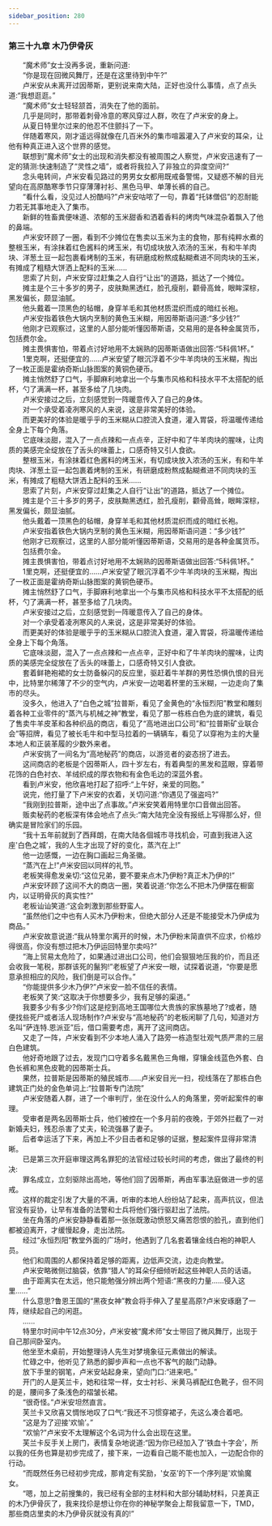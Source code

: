 ```yaml
---
sidebar_position: 280
---
```

### 第三十九章 木乃伊骨灰  


　　“魔术师”女士没再多说，重新问道:  
　　“你是现在回微风舞厅，还是在这里待到中午?”  
　　卢米安从未离开过因蒂斯，更别说来南大陆，正好也没什么事情，点了点头道:“我想逛逛。”  
　　“魔术师”女士轻轻颔首，消失在了他的面前。  
　　几乎是同时，那带着刺骨冷意的寒风穿过人群，吹在了卢米安的身上。  
　　从夏日特里尔过来的他忍不住颤抖了一下。  
　　伴随着寒风，刚才遥远得就像在几百米外的集市喧嚣灌入了卢米安的耳朵，让他有种真正进入这个世界的感觉。  
　　联想到“魔术师”女士的出现和消失都没有被周围之人察觉，卢米安迅速有了一定的猜测:快速制造了“灵性之墙”，或者将我拉入了非独立的异度空间?“  
　　念头电转间，卢米安看见路过的男男女女都用既戒备警惕，又疑惑不解的目光望向在高原酷寒季节只穿薄薄衬衫、黑色马甲、单薄长裤的自己。  
　　“看什么看，没见过人扮酷吗?”卢米安咕哝了一句，靠着“托钵僧侣”的忍耐能力若无其事地走入了集市。  
　　新鲜的牲畜粪便味道、浓郁的玉米甜香和洒着香料的烤肉气味混杂着飘入了他的鼻端。  
　　卢米安环顾了一圈，看到不少摊位在售卖以玉米为主的食物，那有纯粹水煮的整根玉米，有涂抹着红色酱料的烤玉米，有切成块放入浓汤的玉米，有和牛羊肉块、洋葱土豆一起包裹看烤制的玉米，有研磨成粉熬成黏糊煮进不同肉块的玉米，有摊成了粗糙大饼洒上配料的玉米......  
　　思索了片刻，卢米安穿过赶集之人自行“让出”的道路，抵达了一个摊位。  
　　摊主是个三十多岁的男子，皮肤黝黑透红，脸孔瘦削，颧骨高耸，眼眸深棕，黑发偏长，颇显油腻。  
　　他头戴着一顶黑色的毡帽，身穿羊毛和其他材质混织而成的暗红长袍。  
　　卢米安指着铁色大锅内烹制的黄色玉米糊，用因蒂斯语问道:“多少钱?”  
　　他刚才已观察过，这里的人部分能听懂因蒂斯语，交易用的是各种金属货币，包括费尔金。  
　　摊主畏惧害怕，带着点讨好地用不太娴熟的因蒂斯语做出回答:“5科佩1杯。”  
　　1里克啊，还挺便宜的……卢米安望了眼沉浮着不少牛羊肉块的玉米糊，掏出了一枚正面是霍纳奇斯山脉图案的黄铜色硬币。  
　　摊主悄然舒了口气，手脚麻利地拿出一个与集市风格和科技水平不太搭配的纸杯，勺了满满一杯，甚至多给了几块肉。  
　　卢米安接过之后，立刻感觉到一阵暖意传入了自己的身体。  
　　对一个承受着凌冽寒风的人来说，这是非常美好的体验。  
　　而更美好的体验是暖乎乎的玉米糊从口腔流入食道，灌入胃袋，将温暖传递给全身上下每个角落。  
　　它底味淡甜，混入了一点点辣和一点点辛，正好中和了牛羊肉块的腥味，让肉质的美感完全绽放在了舌头的味蕾上，口感奇特又引人食欲。  
　　整根玉米，有涂抹着红色酱料的烤玉米，有切成块放入浓汤的玉米，有和牛羊肉块、洋葱土豆一起包裹着烤制的玉米，有研磨成粉熬成黏糊煮进不同肉块的玉米，有摊成了粗糙大饼洒上配料的玉米......  
　　思索了片刻，卢米安穿过赶集之人自行“让出”的道路，抵达了一个摊位。  
　　摊主是个三十多岁的男子，皮肤黝黑透红，脸孔瘦削，颧骨高耸，眼眸深棕，黑发偏长，颇显油腻。  
　　他头戴着一顶黑色的毡帽，身穿羊毛和其他材质混织而成的暗红长袍。  
　　卢米安指着铁色大锅内烹制的黄色玉米糊，用因蒂斯语问道：“多少钱?”  
　　他刚才已观察过，这里的人部分能听懂因蒂斯语，交易用的是各种金属货币。  
　　包括费尔金。  
　　摊主畏惧害怕，带着点讨好地用不太娴熟的因蒂斯语做出回答:“5科佩1杯。”  
　　1里克啊，还挺便宜的……卢米安望了眼沉浮着不少牛羊肉块的玉米糊，掏出了一枚正面是霍纳奇斯山脉图案的黄铜色硬币。  
　　摊主悄然舒了口气，手脚麻利地拿出一个与集市风格和科技水平不太搭配的纸杯，勺了满满一杯，甚至多给了几块肉。  
　　卢米安接过之后，立刻感觉到一阵暖意传入了自己的身体。  
　　对一个承受着凌冽寒风的人来说，这是非常美好的体验。  
　　而更美好的体验是暖乎乎的玉米糊从口腔流入食道，灌入胃袋，将温暖传递给全身上下每个角落。  
　　它底味淡甜，混入了一点点辣和一点点辛，正好中和了牛羊肉块的腥味，让肉质的美感完全绽放在了舌头的味蕾上，口感奇特又引人食欲。  
　　套着鲜艳袍裙的女士防备躲闪的反应里，驱赶着牛羊群的男性恐惧仇恨的目光中，比特里尔稀薄了不少的空气内，卢米安一边喝着杯里的玉米糊，一边走向了集市的尽头。  
　　没多久，他进入了“白色之城”拉普斯，看见了金黄色的“永恒烈阳”教堂和雕刻着各种工业零件的“蒸汽与机械之神”教堂，看见了那一栋栋白色为底的建筑，看见了售卖牛羊皮革和各种织品的商店，看见了“高地进出口公司”和“拉普斯矿业联合会”等招牌，看见了被长毛牛和中型马拉着的一辆辆车，看见了以穿袍为主的大量本地人和正装革履的少数外来者。  
　　卢米安挑了一间名为“高地秘药”的商店，以游览者的姿态拐了进去。  
　　这间商店的老板是个因蒂斯人，四十岁左右，有着典型的黑发和蓝眼，穿着带花饰的白色衬衣、羊绒织成的厚衣物和有金色毛边的深蓝外套。  
　　看到卢米安，他欣喜地打起了招呼:“上午好，亲爱的同胞。”  
　　说完，他打量了下卢米安的衣着，关切问道:“你遇见了强盗吗?”  
　　“我刚到拉普斯，途中出了点事故。”卢米安笑着用特里尔口音做出回答。  
　　贩卖秘药的老板深有体会地点了点头:“南大陆完全没有报纸上写得那么好，但确实是冒险家们的乐园。  
　　“我十五年前就到了西拜朗，在南大陆各個城市寻找机会，可直到我进入这座'白色之城’，我的人生才出现了好的变化，蒸汽在上!”  
　　他一边感慨，一边在胸口画起三角圣徽。  
　　“蒸汽在上!”卢米安回以同样的礼节。  
　　老板笑得愈发亲切:“这位兄弟，要不要来点木乃伊粉?真正木乃伊的!”  
　　卢米安环顾了这间不大的商店一圈，笑着说道:“你怎么不把木乃伊摆在橱窗内，以证明骨灰的真实性?”  
　　老板讪讪笑道:“这会刺激到那些野蛮人。  
　　“虽然他们之中也有人买木乃伊粉末，但绝大部分人还是不能接受木乃伊成为商品。”  
　　卢米安故意说道:“我从特里尔离开的时候，木乃伊粉末简直供不应求，价格炒得很高，你没有想过把木乃伊运回特里尔卖吗?”  
　　“海上贸易太危险了，如果通过进出口公司，他们会狠狠地压我的价，而且还会收我一笔税，那群该死的鬣狗!”老板望了卢米安一眼，试探着说道，“你要是愿意承担相应的风险，我们倒是可以合作。”  
　　“你能提供多少木乃伊?”卢米安一脸不信任的表情。  
　　老板笑了笑:“这取决于你想要多少，我有足够的渠道。”  
　　我要多少有多少?你们这是挖到高地王国哪位大贵族的家族墓地了?或者，随便找些死尸或者活人现场制作?卢米安与“高地秘药”的老板闲聊了几句，知道对方名叫“萨连特.恩派亚”后，借口需要考虑，离开了这间商店。  
　　又走了一阵，卢米安看到不少本地人涌入了路旁一栋造型壮观气质严肃的三层白色建筑。  
　　他好奇地跟了过去，发现门口守着多名戴黑色三角帽，穿镶金线蓝色外套、白色长裤和黑色皮靴的因蒂斯士兵。  
　　果然，拉普斯是因蒂斯的殖民城市……卢米安目光一扫，视线落在了那栋白色建筑正门处的金色单词上:“拉普斯专门法院”  
　　卢米安随着人群，进了一个审判厅，坐在没什么人的角落里，旁听起案件的审理。  
　　受审者是两名因蒂斯士兵，他们被控在一个多月前的夜晚，于郊外拦截了一对新婚夫妇，残忍杀害了丈夫，轮流强暴了妻子。  
　　后者幸运活了下来，再加上不少目击者和足够的证据，整起案件显得非常清晰。  
　　已是第三次开庭审理这两名罪犯的法官经过较长时间的考虑，做出了最终的判决:  
　　罪名成立，立刻驱除出高地，等他们回了因蒂斯，再由军事法庭做进一步的惩戒。  
　　这样的裁定引发了大量的不满，听审的本地人纷纷站了起来，高声抗议，但法官没有妥协，让早有准备的法警和士兵将他们强行驱赶出了法院。  
　　坐在角落的卢米安静静看着那一张张既激动愤怒又痛苦怨恨的脸孔，直到他们都被迫离开，才缓慢起身，走出法院。  
　　经过“永恒烈阳”教堂外面的广场时，他遇到了几名套着镶金线白袍的神职人员。  
　　他们和周围的人都保持着足够的距离，边低声交流，边走向教堂。  
　　卢米安略微侧过脑袋，依靠“猎人”的耳朵仔细倾听起这些神职人员的话语。  
　　由于距离实在太远，他只能勉强分辨出两个短语:“黑夜的力量……侵入这里……”  
　　什么意思?鲁恩王国的“黑夜女神”教会将手伸入了星星高原?卢米安琢磨了一阵，继续起自己的闲逛。  
　　......  
　　特里尔时间中午12点30分，卢米安被“魔术师”女士带回了微风舞厅，出现于自己那间卧室内。  
　　他坐至木桌前，开始整理诗人先生对梦境象征元素做出的解读。  
　　忙碌之中，他听见了熟悉的脚步声和一点也不客气的敲门动静。  
　　放下手里的钢笔，卢米安站起身来，望向门口:“进来吧。”  
　　开门的人是芙兰卡，她和往常一样，女士衬衫、米黄马裤配红色靴子，但不同的是，腰间多了条浅色的褶皱长裙。  
　　“很奇怪。”卢米安坦然直言。  
　　芙兰卡又欣喜又惆怅地叹了口气:“我还不习惯穿裙子，先这么凑合着吧。  
　　“这是为了迎接'欢愉’。”  
　　“欢愉?”卢米安不太理解这个名词为什么会出现在这里。  
　　芙兰卡反手关上房门，表情复杂地说道:“因为你已经加入了'铁血十字会’，所以我的任务也算是初步完成了，接下来，一边看自己能不能也加入，一边配合你的行动。  
　　“而既然任务已经初步完成，那肯定有奖励，'女巫’的下一个序列是'欢愉魔女。  
　　“嗯，加上之前搜集的，我已经有全部的主材料和大部分辅助材料，只差真正的木乃伊骨灰了，我来找伱是想让你在你的神秘学聚会上帮我留意一下，TMD，那些商店里卖的木乃伊骨灰就没有真的!”  
